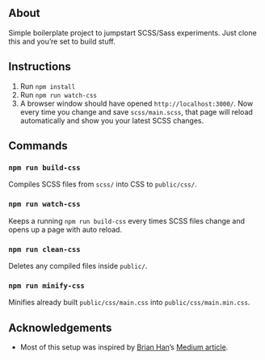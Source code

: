 ## About
Simple boilerplate project to jumpstart SCSS/Sass experiments.
Just clone this and you’re set to build stuff.


## Instructions
1. Run `npm install`
1. Run `npm run watch-css`
1. A browser window should have opened `http://localhost:3000/`.
Now every time you change and save `scss/main.scss`, that page will reload
automatically and show you your latest SCSS changes.


## Commands

### `npm run build-css`
Compiles SCSS files from `scss/` into CSS to `public/css/`.

### `npm run watch-css`
Keeps a running `npm run build-css` every times SCSS files change and opens up
a page with auto reload.

### `npm run clean-css`
Deletes any compiled files inside `public/`.

### `npm run minify-css`
Minifies already built `public/css/main.css` into `public/css/main.min.css`.


## Acknowledgements
- Most of this setup was inspired by [Brian Han][1]’s [Medium article][2].

  [1]: https://twitter.com/thisisbrianhan
  [2]: https://medium.com/@thisisbrianhan/watch-compile-your-sass-with-npm-9ba2b878415b
